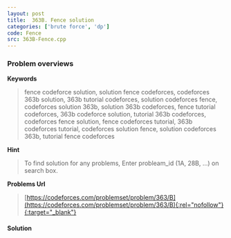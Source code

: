```yaml
---
layout: post
title:  363B. Fence solution
categories: ['brute force', 'dp']
code: Fence
src: 363B-Fence.cpp
---
```

### **Problem overviews**

**Keywords**
> fence codeforce solution, solution fence codeforces, codeforces 363b solution, 363b tutorial codeforces, solution codeforces fence, codeforces solution 363b, solution 363b codeforces, fence tutorial codeforces, 363b codeforce solution, tutorial 363b codeforces, codeforces fence solution, fence codeforces tutorial, 363b codeforces tutorial, codeforces solution fence, solution codeforces 363b, tutorial fence codeforces

**Hint**
> To find solution for any problems, Enter probleam_id (1A, 28B, ...) on search box. 

**Problems Url**
> [https://codeforces.com/problemset/problem/363/B](https://codeforces.com/problemset/problem/363/B){:rel="nofollow"}{:target="_blank"}

#### **Solution**



